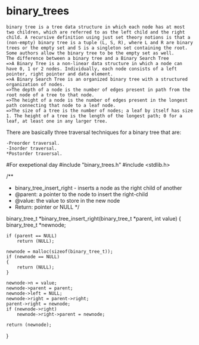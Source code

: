 # binary_trees
    binary tree is a tree data structure in which each node has at most two children, which are referred to as the left child and the right child. A recursive definition using just set theory notions is that a (non-empty) binary tree is a tuple (L, S, R), where L and R are binary trees or the empty set and S is a singleton set containing the root. Some authors allow the binary tree to be the empty set as well.
    The difference between a binary tree and a Binary Search Tree
    =>A Binary Tree is a non-linear data structure in which a node can have 0, 1 or 2 nodes. Individually, each node consists of a left pointer, right pointer and data element. 
    =>A Binary Search Tree is an organized binary tree with a structured organization of nodes.
    =>The depth of a node is the number of edges present in path from the root node of a tree to that node. 
    =>The height of a node is the number of edges present in the longest path connecting that node to a leaf node.
    =>The size of a tree is the number of nodes; a leaf by itself has size 1. The height of a tree is the length of the longest path; 0 for a leaf, at least one in any larger tree.

There are basically three traversal techniques for a binary tree that are:

    -Preorder traversal.
    -Inorder traversal.
    *Postorder traversal.


#For  exepetional day 
#include "binary_trees.h"
#include <stdlib.h>

/**
 * binary_tree_insert_right - inserts a node as the right child of another
 * @parent: a pointer to the node to insert the right-child
 * @value: the value to store in the new node
 * Return: pointer or NULL
 */

binary_tree_t *binary_tree_insert_right(binary_tree_t *parent, int value)
{
    binary_tree_t *newnode;

    if (parent == NULL)
        return (NULL);

    newnode = malloc(sizeof(binary_tree_t));
    if (newnode == NULL)
    {
        return (NULL);
    }

    newnode->n = value;
    newnode->parent = parent;
    newnode->left = NULL;
    newnode->right = parent->right;
    parent->right = newnode;
    if (newnode->right)
        newnode->right->parent = newnode;

    return (newnode);
}



